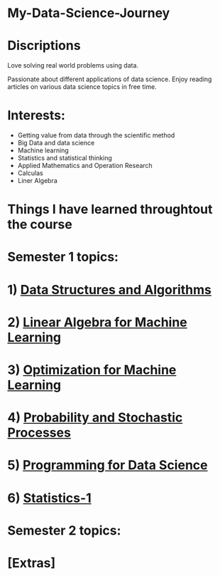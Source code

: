 # My-Data-Science-Journey

#  Discriptions
Love solving real world problems using data.

Passionate about different applications of data science. Enjoy reading articles on various data science topics in free time.

# Interests:
- Getting value from data through the scientific method
- Big Data and data science
- Machine learning
- Statistics and statistical thinking
- Applied Mathematics and Operation Research
- Calculas
- Liner Algebra













# Things I have learned throughtout the course 


# Semester 1 topics:

# 1) [Data Structures and Algorithms](https://github.com/U77w41/My-Data-Science-Journey/tree/main/Data%20Structures%20and%20Algorithms)



# 2) [Linear Algebra for Machine Learning](https://github.com/U77w41/My-Data-Science-Journey/tree/main/Linear%20Algebra%20for%20Machine%20Learning)


# 3) [Optimization for Machine Learning](https://github.com/U77w41/My-Data-Science-Journey/tree/main/Optimization%20for%20Machine%20Learning)


# 4) [Probability and Stochastic Processes](https://github.com/U77w41/My-Data-Science-Journey/tree/main/Probability%20and%20Stochastic%20Processes)


# 5) [Programming for Data Science](https://github.com/U77w41/My-Data-Science-Journey/tree/main/Programming%20for%20Data%20Science)


# 6) [Statistics-1](https://github.com/U77w41/My-Data-Science-Journey/tree/main/Statistics-1)



# Semester 2 topics:

# [Extras]
